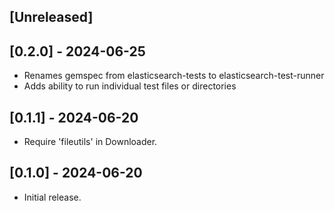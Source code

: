 ## [Unreleased]

## [0.2.0] - 2024-06-25

- Renames gemspec from elasticsearch-tests to elasticsearch-test-runner
- Adds ability to run individual test files or directories

## [0.1.1] - 2024-06-20

- Require 'fileutils' in Downloader.

## [0.1.0] - 2024-06-20

- Initial release.
